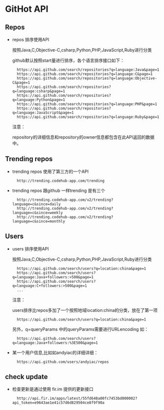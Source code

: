 # GitHot API

## Repos

- repos 排序使用API
	
	按照Java,C,Objective-C,csharp,Python,PHP,JavaScript,Ruby进行分类
	
	github默认按照start量进行排序，各个语言排序接口如下：

		https://api.github.com/search/repositories?q=language:Java&page=1
		https://api.github.com/search/repositories?q=language:C&page=1
		https://api.github.com/search/repositories?q=language:Objective-C&page=1
		https://api.github.com/search/repositories?q=language:csharp&page=1
		https://api.github.com/search/repositories?q=language:Python&page=1
		https://api.github.com/search/repositories?q=language:PHP&page=1
		https://api.github.com/search/repositories?q=language:JavaScript&page=1
		https://api.github.com/search/repositories?q=language:Ruby&page=1
	注意：
	
	repository的详细信息和repository的owner信息都包含在此API返回的数据中。

## Trending repos

- trending repos 使用了第三方的一个API

		http://trending.codehub-app.com/trending
		
- trending repos 跟github 一样trending 是有三个

		http://trending.codehub-app.com/v2/trending?language=c&since=daily
		http://trending.codehub-app.com/v2/trending?language=c&since=weekly
		http://trending.codehub-app.com/v2/trending?language=c&since=monthly
		

## Users
- users 排序使用API

	按照Java,C,Objective-C,csharp,Python,PHP,JavaScript,Ruby进行分类

		https://api.github.com/search/users?q=location:china&page=1
		https://api.github.com/search/users?q=language:Java+followers:>500&page=1
		https://api.github.com/search/users?q=language:C+followers:>500&page=1
		...
	注意：
	
	users排序比repos多加了一个按照地域location:china的分类，放在了第一项
	
		https://api.github.com/search/users?q=location:china&page=1
	
	另外，q=queryParams 中的queryParams需要进行URLencoding 如：
	
		https://api.github.com/search/users?q=language:Java+followers:%3E500&page=1
	
- 某一个用户信息,比如如andyiac的详细详细：

		https://api.github.com/users/andyiac/repos

## check update 
- 检查更新是通过使用 fir.im 提供的更新接口

		http://api.fir.im/apps/latest/55fd648a00fc7453bd000002?api_token=e9643ae1e41c57d6d829504ce8f9f90a


